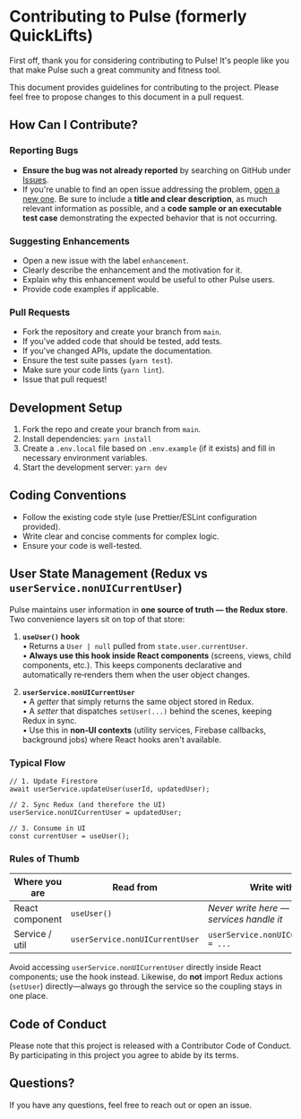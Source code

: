 # Contributing to Pulse (formerly QuickLifts)

First off, thank you for considering contributing to Pulse! It's people like you that make Pulse such a great community and fitness tool.

This document provides guidelines for contributing to the project. Please feel free to propose changes to this document in a pull request.

## How Can I Contribute?

### Reporting Bugs

- **Ensure the bug was not already reported** by searching on GitHub under [Issues](https://github.com/tremainegrant/QuickLifts-Web/issues).
- If you're unable to find an open issue addressing the problem, [open a new one](https://github.com/tremainegrant/QuickLifts-Web/issues/new). Be sure to include a **title and clear description**, as much relevant information as possible, and a **code sample or an executable test case** demonstrating the expected behavior that is not occurring.

### Suggesting Enhancements

- Open a new issue with the label `enhancement`.
- Clearly describe the enhancement and the motivation for it.
- Explain why this enhancement would be useful to other Pulse users.
- Provide code examples if applicable.

### Pull Requests

- Fork the repository and create your branch from `main`.
- If you've added code that should be tested, add tests.
- If you've changed APIs, update the documentation.
- Ensure the test suite passes (`yarn test`).
- Make sure your code lints (`yarn lint`).
- Issue that pull request!

## Development Setup

1.  Fork the repo and create your branch from `main`.
2.  Install dependencies: `yarn install`
3.  Create a `.env.local` file based on `.env.example` (if it exists) and fill in necessary environment variables.
4.  Start the development server: `yarn dev`

## Coding Conventions

- Follow the existing code style (use Prettier/ESLint configuration provided).
- Write clear and concise comments for complex logic.
- Ensure your code is well-tested.

## User State Management (Redux vs `userService.nonUICurrentUser`)

Pulse maintains user information in **one source of truth — the Redux store**.  Two convenience layers sit on top of that store:

1. **`useUser()` hook**  
   • Returns a `User | null` pulled from `state.user.currentUser`.  
   • **Always use this hook inside React components** (screens, views, child components, etc.).  This keeps components declarative and automatically re‑renders them when the user object changes.

2. **`userService.nonUICurrentUser`**  
   • A *getter* that simply returns the same object stored in Redux.  
   • A *setter* that dispatches `setUser(...)` behind the scenes, keeping Redux in sync.  
   • Use this in **non‑UI contexts** (utility services, Firebase callbacks, background jobs) where React hooks aren't available.

### Typical Flow

```
// 1. Update Firestore
await userService.updateUser(userId, updatedUser);

// 2. Sync Redux (and therefore the UI)
userService.nonUICurrentUser = updatedUser;

// 3. Consume in UI
const currentUser = useUser();
```

### Rules of Thumb

| Where you are | Read from | Write with |
|---------------|-----------|------------|
| React component | `useUser()` | *Never write here — let services handle it* |
| Service / util | `userService.nonUICurrentUser` | `userService.nonUICurrentUser = ...` |

Avoid accessing `userService.nonUICurrentUser` directly inside React components; use the hook instead.  Likewise, do **not** import Redux actions (`setUser`) directly—always go through the service so the coupling stays in one place.

## Code of Conduct

Please note that this project is released with a Contributor Code of Conduct. By participating in this project you agree to abide by its terms.

## Questions?

If you have any questions, feel free to reach out or open an issue. 